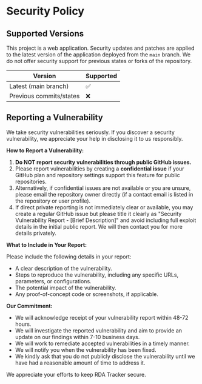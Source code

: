 # Security Policy

## Supported Versions

This project is a web application. Security updates and patches are applied to the latest version of the application deployed from the `main` branch. We do not offer security support for previous states or forks of the repository.

| Version                 | Supported          |
| ----------------------- | ------------------ |
| Latest (main branch)    | :white_check_mark: |
| Previous commits/states | :x:                |

## Reporting a Vulnerability

We take security vulnerabilities seriously. If you discover a security vulnerability, we appreciate your help in disclosing it to us responsibly.

**How to Report a Vulnerability:**

1.  **Do NOT report security vulnerabilities through public GitHub issues.**
2.  Please report vulnerabilities by creating a **confidential issue** if your GitHub plan and repository settings support this feature for public repositories.
3.  Alternatively, if confidential issues are not available or you are unsure, please email the repository owner directly (if a contact email is listed in the repository or user profile).
4.  If direct private reporting is not immediately clear or available, you may create a regular GitHub issue but please title it clearly as "Security Vulnerability Report - [Brief Description]" and avoid including full exploit details in the initial public report. We will then contact you for more details privately.

**What to Include in Your Report:**

Please include the following details in your report:

*   A clear description of the vulnerability.
*   Steps to reproduce the vulnerability, including any specific URLs, parameters, or configurations.
*   The potential impact of the vulnerability.
*   Any proof-of-concept code or screenshots, if applicable.

**Our Commitment:**

*   We will acknowledge receipt of your vulnerability report within 48-72 hours.
*   We will investigate the reported vulnerability and aim to provide an update on our findings within 7-10 business days.
*   We will work to remediate accepted vulnerabilities in a timely manner.
*   We will notify you when the vulnerability has been fixed.
*   We kindly ask that you do not publicly disclose the vulnerability until we have had a reasonable amount of time to address it.

We appreciate your efforts to keep RDA Tracker secure.
